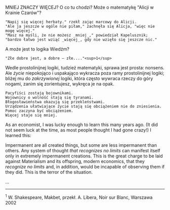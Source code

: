 MNIEJ ZNACZY WIĘCEJ? O co tu chodzi? Może o matematykę "Alicji w Krainie Czarów"?

    "Napij się więcej herbaty." rzekł zając marcowy do Alicji.
    "Ale ja jeszcze w ogóle nie piłam," żachnęła się Alicja, "więc nie mogę więcej."
    "Masz na myśli, że nie możesz _mniej_," powiedział Kapelusznik; "bardzo łatwo jest wziąć _więcej_, gdy nie wzięło się jeszcze nic."

A może jest to logika Wiedźm?

    "Złe dobre jest, a dobre – złe...."<sup>1</sup>

Wedle prostolinijnej logiki, tudzież matematyki, sprawa jest prosta: nonsens. Ale _życie_ niepokojąco i uspakająco wykracza poza ramy prostolinijnej logiki; bliżej mu do _zakrzywionej_ logiki, która często wywraca rzeczy do góry nogami, zanim się zorientujesz, wykręca je na opak.

    Pacyfiści zostają bojownikami.
    Wojownicy o wolność stają się tyranami.
    Błogosławieństwa okazują się przekleństwami.
    Urządzenia ułatwiające życie stają się obciążeniem nie do zniesienia.
    Pomoc zaczyna być obciążeniem.
    Więcej staje się mniej.

As an economist, I was lucky enough to learn this many years ago. (It did not seem luck at the time, as most people thought I had gone crazy!) I learned this:

Impermanent are all created things, but some are less impermanent than others. Any system of thought _that recognizes no limits_ can manifest itself only in extremely impermanent creations. This is the great charge to be laid against Materialism and its offspring, modern economics, that they _recognize no limits_ and, in addition, would be incapable of observing them if they did. This is the terror of the situation.

...

---
<sup>1</sup> W. Shakespeare, Makbet, przekł. A. Libera, Noir sur Blanc, Warszawa 2002
